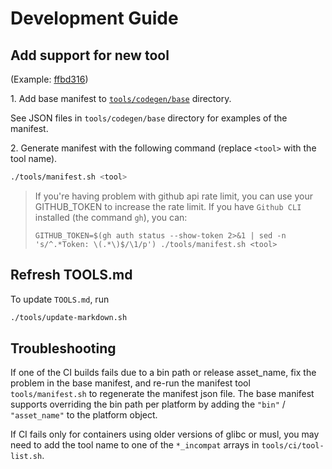 # Development Guide

## Add support for new tool

(Example: [ffbd316](https://github.com/taiki-e/install-action/commit/ffbd316e0fe98cb460dae3a66cd2ef9deb398bb1))

1\. Add base manifest to [`tools/codegen/base`](tools/codegen/base) directory.

See JSON files in `tools/codegen/base` directory for examples of the manifest.

2\. Generate manifest with the following command (replace `<tool>` with the tool name).

```sh
./tools/manifest.sh <tool>
```

> If you're having problem with github api rate limit, you can use your GITHUB_TOKEN to increase the rate limit.
> If you have `Github CLI` installed (the command `gh`), you can:
>
> ```shell
> GITHUB_TOKEN=$(gh auth status --show-token 2>&1 | sed -n 's/^.*Token: \(.*\)$/\1/p') ./tools/manifest.sh <tool>
> ```

## Refresh TOOLS.md

To update `TOOLS.md`, run

```sh
./tools/update-markdown.sh
```

## Troubleshooting

If one of the CI builds fails due to a bin path or release asset_name, fix the problem in the base
manifest, and re-run the manifest tool `tools/manifest.sh` to regenerate the manifest json file. The
base manifest supports overriding the bin path per platform by adding the `"bin"` / `"asset_name"`
to the platform object.

If CI fails only for containers using older versions of glibc or musl, you may need to add the tool
name to one of the `*_incompat` arrays in `tools/ci/tool-list.sh`.
